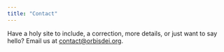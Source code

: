 ```yaml
---
title: "Contact"
---
```


Have a holy site to include, a correction, more details, or just want to say hello?  Email us at [contact@orbisdei.org](mailto:contact@orbisdei.org).
